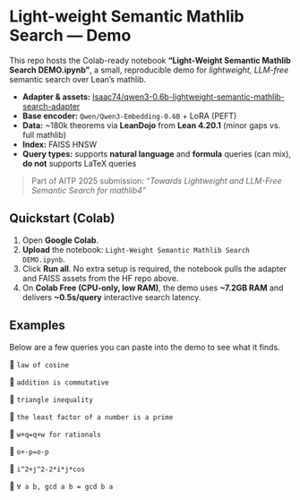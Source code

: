 # Light-weight Semantic Mathlib Search — Demo

This repo hosts the Colab-ready notebook **“Light-Weight Semantic Mathlib Search DEMO.ipynb”**, a small, reproducible demo for *lightweight, LLM-free* semantic search over Lean’s mathlib.

- **Adapter & assets:** [Isaac74/qwen3-0.6b-lightweight-semantic-mathlib-search-adapter](https://huggingface.co/Isaac74/qwen3-0.6b-lightweight-semantic-mathlib-search-adapter)
- **Base encoder:** `Qwen/Qwen3-Embedding-0.6B` + LoRA (PEFT)
- **Data:** ~180k theorems via **LeanDojo** from **Lean 4.20.1** (minor gaps vs. full mathlib)
- **Index:** FAISS HNSW
- **Query types:** supports **natural language** and **formula** queries (can mix), **do not** supports LaTeX queries

> Part of AITP 2025 submission: *“Towards Lightweight and LLM-Free Semantic Search for mathlib4”*

## Quickstart (Colab)

1. Open **Google Colab**.
2. **Upload** the notebook: `Light-Weight Semantic Mathlib Search DEMO.ipynb`.
3. Click **Run all**. No extra setup is required, the notebook pulls the adapter and FAISS assets from the HF repo above.
4. On **Colab Free (CPU-only, low RAM)**, the demo uses **~7.2GB RAM** and delivers **~0.5s/query** interactive search latency.

## Examples

Below are a few queries you can paste into the demo to see what it finds.

🔎 `law of cosine`

🔎 `addition is commutative`

🔎 `triangle inequality` 

🔎 `the least factor of a number is a prime`

🔎 `w+q=q+w for rationals`

🔎 `o+-p=o-p`  

🔎 `i^2+j^2-2*i*j*cos` 

🔎 `∀ a b, gcd a b = gcd b a`  
